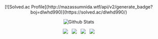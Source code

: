 <div style="text-align: center;">
[![Solved.ac Profile](http://mazassumnida.wtf/api/v2/generate_badge?boj=dlwhd990)](https://solved.ac/dlwhd990/)

![Github Stats](https://github-readme-stats.vercel.app/api?username=dlwhd990&show_icons=true)

</div>

<div style="text-align: center;">
<img src="https://img.shields.io/badge/HTML5-E55638?style=flat-square&logo=html5&logoColor=white"/></a>&nbsp;&nbsp;&nbsp;<img src="https://img.shields.io/badge/CSS3-25A1E1?style=flat-square&logo=css3&logoColor=white"/></a>&nbsp;&nbsp;&nbsp;<img src="https://img.shields.io/badge/JavaScript-F7E018?style=flat-square&logo=javascript&logoColor=white"/></a>&nbsp;&nbsp;&nbsp;<img src="https://img.shields.io/badge/Python-3773A6?style=flat-square&logo=Python&logoColor=white"/></a></div>
